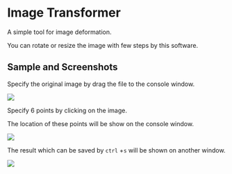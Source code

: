# Image Transformer

A simple tool for image deformation.

You can rotate or resize the image with few steps by this software.



## Sample and Screenshots

Specify the original image by drag the file to the console window.

![](https://i.imgur.com/xyOtdEk.png)



Specify 6 points by clicking on the image.

The location of these points will be show on the console window.

![](https://i.imgur.com/FJCfk7q.png)



The result which can be saved by `ctrl` +`s` will be shown on another window.

![](https://i.imgur.com/HlQEdix.png)